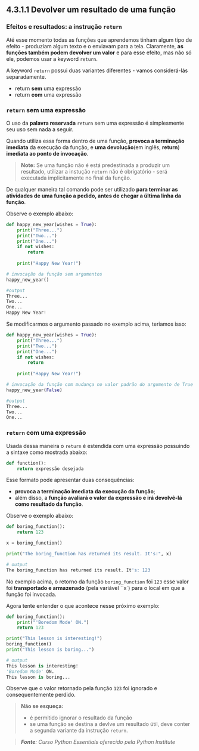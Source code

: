 ## 4.3.1.1 Devolver um resultado de uma função

### Efeitos e resultados: a instrução ``return``

Até esse momento todas as funções que aprendemos tinham algum tipo de efeito - produziam algum texto e o enviavam para a tela.
Claramente, **as funções também podem devolver um valor** e para esse efeito, mas não só ele, podemos usar a keyword ``return``.


A keyword ``return`` possui duas variantes diferentes - vamos considerá-lás separadamente.

- return **sem** uma expressão
- return **com** uma expressão

### ``return`` sem uma expressão

O uso da **palavra reservada** ``return`` sem uma expressão é simplesmente seu uso sem nada a seguir.

Quando utiliza essa forma dentro de uma função, **provoca a terminação imediata** da execução da função, e **uma devolução**(em inglês, **return**) **imediata ao ponto de invocação**.

>**Note:**
> Se uma função não é está predestinada a produzir um resultado, utilizar a instução ``return`` não é obrigatório - será executada implicitamente no final da função.

De qualquer maneira tal comando pode ser utilizado **para terminar as atividades de uma função a pedido, antes de chegar a última linha da função**.

Observe o exemplo abaixo:

```python
def happy_new_year(wishes = True):
    print("Three...")
    print("Two...")
    print("One...")
    if not wishes:
        return
    
    print("Happy New Year!")

# invocação da função sem argumentos
happy_new_year()   

#output
Three...
Two...
One...
Happy New Year!
```

Se modificarmos o argumento passado no exemplo acima, teriamos isso:

```python
def happy_new_year(wishes = True):
    print("Three...")
    print("Two...")
    print("One...")
    if not wishes:
        return
    
    print("Happy New Year!")

# invocação da função com mudança no valor padrão do argumento de True para False
happy_new_year(False)  

#output
Three...
Two...
One...
```


### ``return`` com uma expressão

Usada dessa maneira o ``return`` é estendida com uma expressão possuindo a sintaxe como mostrada abaixo:

```python
def function():
    return expressão desejada
```

Esse formato pode apresentar duas consequências:

- **provoca a terminação imediata da execução da função**;
- além disso, a **função avaliará o valor da expressão e irá devolvê-lá como resultado da função**.

Observe o exemplo abaixo:

```python
def boring_function():
    return 123

x = boring_function()

print("The boring_function has returned its result. It's:", x)

# output
The boring_function has returned its result. It's: 123
```

No exemplo acima, o retorno da função ``boring_function`` foi ``123`` esse valor foi **transportado e armazenado** (pela variável ``x`) para o local em que a função foi invocada.


Agora tente entender o que acontece nesse próximo exemplo:

```python
def boring_function():
    print("'Boredom Mode' ON.")
    return 123

print("This lesson is interesting!")
boring_function()
print("This lesson is boring...")

# output
This lesson is interesting!
'Boredom Mode' ON.
This lesson is boring...
```

Observe que o valor retornado pela função `123` foi ignorado e consequentemente perdido.

>**Não se esqueça:**
> - é permitido ignorar o resultado da função
> - se uma função se destina a devlve um resultado útil, deve conter a segunda variante da instrução ``return``.



>***Fonte**: Curso Python Essentials oferecido pela Python Institute*